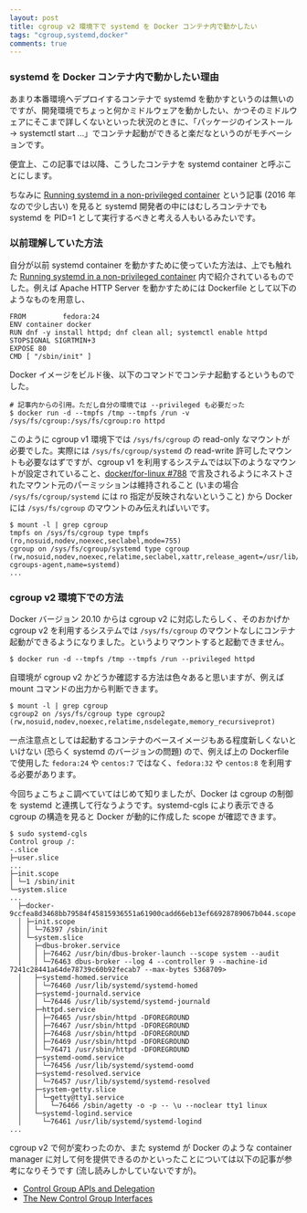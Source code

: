 ```yaml
---
layout: post
title: cgroup v2 環境下で systemd を Docker コンテナ内で動かしたい
tags: "cgroup,systemd,docker"
comments: true
---
```


### systemd を Docker コンテナ内で動かしたい理由

あまり本番環境へデプロイするコンテナで systemd を動かすというのは無いのですが、開発環境でちょっと何かミドルウェアを動かしたい、かつそのミドルウェアにそこまで詳しくないといった状況のときに、「パッケージのインストール -> systemctl start ...」でコンテナ起動ができると楽だなというのがモチベーションです。

便宜上、この記事では以降、こうしたコンテナを systemd container と呼ぶことにします。

ちなみに [Running systemd in a non-privileged container][2] という記事 (2016 年なので少し古い) を見ると systemd 開発者の中にはむしろコンテナでも systemd を PID=1 として実行するべきと考える人もいるみたいです。

### 以前理解していた方法

自分が以前 systemd container を動かすために使っていた方法は、上でも触れた [Running systemd in a non-privileged container][2] 内で紹介されているものでした。例えば Apache HTTP Server を動かすためには Dockerfile として以下のようなものを用意し、

```
FROM         fedora:24
ENV container docker
RUN dnf -y install httpd; dnf clean all; systemctl enable httpd
STOPSIGNAL SIGRTMIN+3
EXPOSE 80
CMD [ "/sbin/init" ]
```

Docker イメージをビルド後、以下のコマンドでコンテナ起動するというものでした。

```
# 記事内からの引用。ただし自分の環境では --privileged も必要だった
$ docker run -d --tmpfs /tmp --tmpfs /run -v /sys/fs/cgroup:/sys/fs/cgroup:ro httpd
```

このように cgroup v1 環境下では `/sys/fs/cgroup` の read-only なマウントが必要でした。実際には `/sys/fs/cgroup/systemd` の read-write 許可したマウントも必要なはずですが、cgroup v1 を利用するシステムでは以下のようなマウントが設定されていること、[docker/for-linux #788][4] で言及されるようにネストされたマウント元のパーミッションは維持されること (いまの場合 `/sys/fs/cgroup/systemd` には ro 指定が反映されないということ) から Docker には `/sys/fs/cgroup` のマウントのみ伝えればいいです。

```
$ mount -l | grep cgroup
tmpfs on /sys/fs/cgroup type tmpfs (ro,nosuid,nodev,noexec,seclabel,mode=755)
cgroup on /sys/fs/cgroup/systemd type cgroup (rw,nosuid,nodev,noexec,relatime,seclabel,xattr,release_agent=/usr/lib/systemd/systemd-cgroups-agent,name=systemd)
...
```

### cgroup v2 環境下での方法

Docker バージョン 20.10 からは cgroup v2 に対応したらしく、そのおかげか cgroup v2 を利用するシステムでは `/sys/fs/cgroup` のマウントなしにコンテナ起動ができるようになりました。というよりマウントすると起動できません。

```
$ docker run -d --tmpfs /tmp --tmpfs /run --privileged httpd
```

自環境が cgroup v2 かどうか確認する方法は色々あると思いますが、例えば mount コマンドの出力から判断できます。

```
$ mount -l | grep cgroup
cgroup2 on /sys/fs/cgroup type cgroup2 (rw,nosuid,nodev,noexec,relatime,nsdelegate,memory_recursiveprot)
```

一点注意点としては起動するコンテナのベースイメージもある程度新しくないといけない (恐らく systemd のバージョンの問題) ので、例えば上の Dockerfile で使用した `fedora:24` や `centos:7` ではなく、`fedora:32` や `centos:8` を利用する必要があります。

今回ちょこちょこ調べていてはじめて知りましたが、Docker は cgroup の制御を systemd と連携して行なうようです。systemd-cgls により表示できる cgroup の構造を見ると Docker が動的に作成した scope が確認できます。

```
$ sudo systemd-cgls
Control group /:
-.slice
├─user.slice
...
├─init.scope
│ └─1 /sbin/init
└─system.slice
...
  ├─docker-9ccfea8d3468bb79584f45815936551a61900cadd66eb13ef66928789067b044.scope
  │ ├─init.scope
  │ │ └─76397 /sbin/init
  │ └─system.slice
  │   ├─dbus-broker.service
  │   │ ├─76462 /usr/bin/dbus-broker-launch --scope system --audit
  │   │ └─76463 dbus-broker --log 4 --controller 9 --machine-id 7241c28441a64de78739c60b92fecab7 --max-bytes 5368709>
  │   ├─systemd-homed.service
  │   │ └─76460 /usr/lib/systemd/systemd-homed
  │   ├─systemd-journald.service
  │   │ └─76446 /usr/lib/systemd/systemd-journald
  │   ├─httpd.service
  │   │ ├─76465 /usr/sbin/httpd -DFOREGROUND
  │   │ ├─76467 /usr/sbin/httpd -DFOREGROUND
  │   │ ├─76468 /usr/sbin/httpd -DFOREGROUND
  │   │ ├─76469 /usr/sbin/httpd -DFOREGROUND
  │   │ └─76471 /usr/sbin/httpd -DFOREGROUND
  │   ├─systemd-oomd.service
  │   │ └─76456 /usr/lib/systemd/systemd-oomd
  │   ├─systemd-resolved.service
  │   │ └─76457 /usr/lib/systemd/systemd-resolved
  │   ├─system-getty.slice
  │   │ └─getty@tty1.service
  │   │   └─76466 /sbin/agetty -o -p -- \u --noclear tty1 linux
  │   └─systemd-logind.service
  │     └─76461 /usr/lib/systemd/systemd-logind
...
```

cgroup v2 で何が変わったのか、また systemd が Docker のような container manager に対して何を提供できるのかといったことについては以下の記事が参考になりそうです (流し読みしかしていないですが)。

- [Control Group APIs and Delegation][5]
- [The New Control Group Interfaces][6]

[1]: https://www.docker.com/blog/introducing-docker-engine-20-10/
[2]: https://developers.redhat.com/blog/2016/09/13/running-systemd-in-a-non-privileged-container/
[3]: https://github.com/docker/for-linux/issues/219
[4]: https://github.com/docker/for-linux/issues/788
[5]: https://systemd.io/CGROUP_DELEGATION/
[6]: https://www.freedesktop.org/wiki/Software/systemd/ControlGroupInterface/
